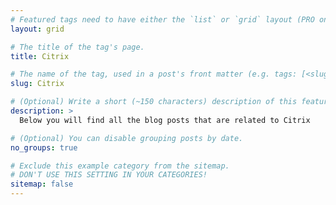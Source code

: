 ```yaml
---
# Featured tags need to have either the `list` or `grid` layout (PRO only).
layout: grid

# The title of the tag's page.
title: Citrix

# The name of the tag, used in a post's front matter (e.g. tags: [<slug>]).
slug: Citrix

# (Optional) Write a short (~150 characters) description of this featured tag.
description: >
  Below you will find all the blog posts that are related to Citrix

# (Optional) You can disable grouping posts by date.
no_groups: true

# Exclude this example category from the sitemap.
# DON'T USE THIS SETTING IN YOUR CATEGORIES!
sitemap: false
---
```

